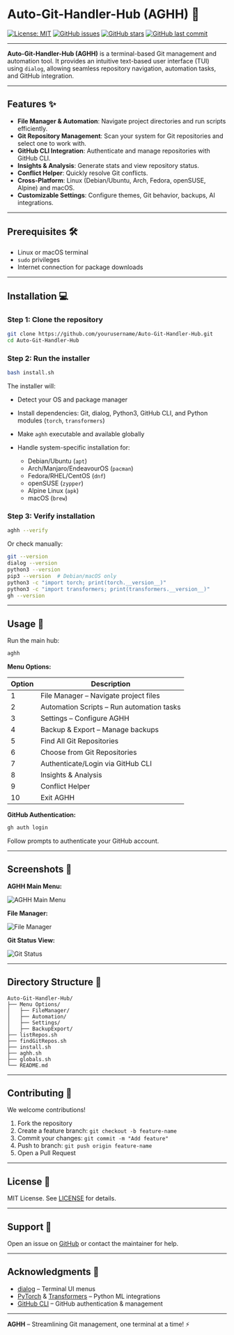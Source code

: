 # Auto-Git-Handler-Hub (AGHH) 🚀

[![License: MIT](https://img.shields.io/badge/License-MIT-green.svg)](LICENSE)
[![GitHub issues](https://img.shields.io/github/issues/yourusername/Auto-Git-Handler-Hub)](https://github.com/yourusername/Auto-Git-Handler-Hub/issues)
[![GitHub stars](https://img.shields.io/github/stars/yourusername/Auto-Git-Handler-Hub)](https://github.com/yourusername/Auto-Git-Handler-Hub/stargazers)
[![GitHub last commit](https://img.shields.io/github/last-commit/yourusername/Auto-Git-Handler-Hub)](https://github.com/yourusername/Auto-Git-Handler-Hub/commits/main)

---

**Auto-Git-Handler-Hub (AGHH)** is a terminal-based Git management and automation tool. It provides an intuitive text-based user interface (TUI) using `dialog`, allowing seamless repository navigation, automation tasks, and GitHub integration.

---

## Features ✨

* **File Manager & Automation**: Navigate project directories and run scripts efficiently.
* **Git Repository Management**: Scan your system for Git repositories and select one to work with.
* **GitHub CLI Integration**: Authenticate and manage repositories with GitHub CLI.
* **Insights & Analysis**: Generate stats and view repository status.
* **Conflict Helper**: Quickly resolve Git conflicts.
* **Cross-Platform**: Linux (Debian/Ubuntu, Arch, Fedora, openSUSE, Alpine) and macOS.
* **Customizable Settings**: Configure themes, Git behavior, backups, AI integrations.

---

## Prerequisites 🛠️

* Linux or macOS terminal
* `sudo` privileges
* Internet connection for package downloads

---

## Installation 💻

### Step 1: Clone the repository

```bash
git clone https://github.com/yourusername/Auto-Git-Handler-Hub.git
cd Auto-Git-Handler-Hub
```

### Step 2: Run the installer

```bash
bash install.sh
```

The installer will:

* Detect your OS and package manager
* Install dependencies: Git, dialog, Python3, GitHub CLI, and Python modules (`torch`, `transformers`)
* Make `aghh` executable and available globally
* Handle system-specific installation for:

  * Debian/Ubuntu (`apt`)
  * Arch/Manjaro/EndeavourOS (`pacman`)
  * Fedora/RHEL/CentOS (`dnf`)
  * openSUSE (`zypper`)
  * Alpine Linux (`apk`)
  * macOS (`brew`)

### Step 3: Verify installation

```bash
aghh --verify
```

Or check manually:

```bash
git --version
dialog --version
python3 --version
pip3 --version  # Debian/macOS only
python3 -c "import torch; print(torch.__version__)"
python3 -c "import transformers; print(transformers.__version__)"
gh --version
```

---

## Usage 🚀

Run the main hub:

```bash
aghh
```

**Menu Options:**

| Option | Description                               |
| ------ | ----------------------------------------- |
| 1      | File Manager – Navigate project files     |
| 2      | Automation Scripts – Run automation tasks |
| 3      | Settings – Configure AGHH                 |
| 4      | Backup & Export – Manage backups          |
| 5      | Find All Git Repositories                 |
| 6      | Choose from Git Repositories              |
| 7      | Authenticate/Login via GitHub CLI         |
| 8      | Insights & Analysis                       |
| 9      | Conflict Helper                           |
| 10     | Exit AGHH                                 |

**GitHub Authentication:**

```bash
gh auth login
```

Follow prompts to authenticate your GitHub account.

---

## Screenshots 📸

**AGHH Main Menu:**

![AGHH Main Menu](path/to/screenshot_main_menu.png)

**File Manager:**

![File Manager](path/to/screenshot_file_manager.png)

**Git Status View:**

![Git Status](path/to/screenshot_git_status.png)

---

## Directory Structure 📂

```
Auto-Git-Handler-Hub/
├── Menu Options/
│   ├── FileManager/
│   ├── Automation/
│   ├── Settings/
│   ├── BackupExport/
├── listRepos.sh
├── findGitRepos.sh
├── install.sh
├── aghh.sh
├── globals.sh
└── README.md
```

---

## Contributing 🤝

We welcome contributions!

1. Fork the repository
2. Create a feature branch: `git checkout -b feature-name`
3. Commit your changes: `git commit -m "Add feature"`
4. Push to branch: `git push origin feature-name`
5. Open a Pull Request

---

## License 📄

MIT License. See [LICENSE](LICENSE) for details.

---

## Support 💬

Open an issue on [GitHub](https://github.com/yourusername/Auto-Git-Handler-Hub/issues) or contact the maintainer for help.

---

## Acknowledgments 🙏

* [dialog](https://invisible-island.net/dialog/) – Terminal UI menus
* [PyTorch](https://pytorch.org/) & [Transformers](https://huggingface.co/docs/transformers/index) – Python ML integrations
* [GitHub CLI](https://cli.github.com/) – GitHub authentication & management

---

**AGHH** – Streamlining Git management, one terminal at a time! ⚡
